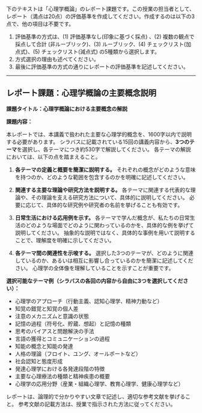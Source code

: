 下のテキストは「心理学概論」のレポート課題です。この授業の担当者として、レポート（満点は20点）の評価基準を作成してください。作成するのは以下の3点で、他の項目は不要です。

1. 評価基準の方式は、(1) 評価基準なし(印象に基づく採点) 、(2) 複数の観点で採点して合計  (非ルーブリック)、(3) ルーブリック、(4) チェックリスト(加点式)、(5) チェックリスト(減点式) の5種類から選択します。
2. 方式選択の理由も述べてください。
3. 最後に評価基準の方式の通りにレポートの評価基準を記述してください。

---------------------------------------
## レポート課題：心理学概論の主要概念説明

**課題タイトル：心理学概論における主要概念の解説**

**課題内容：**

本レポートでは、本講義で扱われた主要な心理学的概念を、1600字以内で説明する必要があります。  シラバスに記載されている15回の講義内容から、**3つのテーマ**を選択し、各テーマにつき約530字で解説してください。  各テーマの解説においては、以下の点を踏まえること。

1. **各テーマの定義と概要を簡潔に説明する。**  それぞれの概念がどのような意味を持つのか、どのような範囲を包含するのかを明確に記述してください。

2. **関連する主要な理論や研究方法を説明する。**  各テーマに関連する代表的な理論や、その理論を支える研究方法について、具体的に説明してください。  必要に応じて、具体的な研究例や研究者の名前を挙げることも有効です。

3. **日常生活における応用例を示す。**  各テーマで学んだ概念が、私たちの日常生活のどのような場面でどのように関わっているのかを、具体的な例を挙げて説明してください。  抽象的な説明ではなく、具体的な事例を用いて説明することで、理解度を明確に示してください。

4. **各テーマ間の関連性を示唆する。**  選択した3つのテーマが、どのように関連しているのか、あるいは相互に影響し合っているのかを簡潔に記述してください。  心理学の全体像を理解していることを示すことが重要です。

**選択可能なテーマ例（シラバスの各回の内容から自由に3つを選択してください）：**

* 心理学のアプローチ（行動主義、認知心理学、精神力動など）
* 知覚の錯覚と知覚の個人差
* 注意のメカニズムと意識の状態
* 記憶の過程（符号化、貯蔵、想起）と記憶の種類
* 思考のバイアスと問題解決の手法
* 言語の獲得とコミュニケーションの過程
* 知能の概念と知能の発達
* 人格の理論（フロイト、ユング、オールポートなど）
* 社会認知と態度形成
* 発達心理学における各発達段階の特徴
* 主要な心理療法の種類と精神疾患の概要
* 心理学の応用分野（産業・組織心理学、教育心理学、健康心理学など）


レポートは、論理的で分かりやすい文章で記述し、適切な参考文献を挙げること。  参考文献の記載方法は、授業で指示された方法に従ってください。
